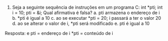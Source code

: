 1. Seja a seguinte sequência de instruções em um programa C:
int *pti;
int i = 10;
pti = &i;
Qual afirmativa é falsa?
a. pti armazena o endereço de i
b. *pti é igual a 10
c. ao se executar *pti = 20; i passará a ter o valor 20
d. ao se alterar o valor de i, *pti será modificado
e. pti é igual a 10

Resposta: e
pti = endereço de i
*pti = conteúdo de i

